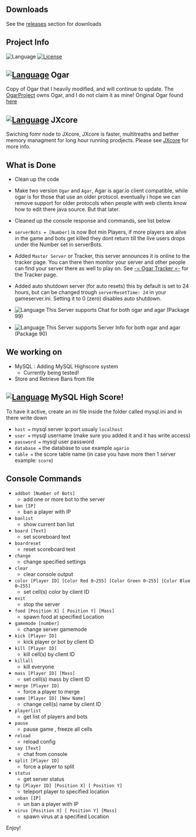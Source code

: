 ## Downloads
See the [releases](https://github.com/JaraLowell/OgarServ/releases) section for downloads

## Project Info
![Language](https://img.shields.io/badge/language-Java-yellow.svg)
[![License](https://img.shields.io/badge/license-GPLv3-663399.svg)](https://github.com/JaraLowell/OgarServ/blob/OgarServer/LICENSE)

## [![Language](https://img.shields.io/badge/Ogar-Node-red.svg)](https://github.com/OgarProject/Ogar) Ogar
Copy of Ogar that I heavily modified, and will continue to update. The [OgarProject](https://ogarproject.com) owns Ogar, and I do not claim it as mine! Original Ogar found [here](https://github.com/OgarProject/Ogar)

## [![Language](https://img.shields.io/badge/JXCore-Nodejx-red.svg)](https://github.com/jxcore/jxcore) JXcore
Swiching fomr node to JXcore, JXcore is faster, multitreaths and bether memory managment for long hour running prodjects. Please see [JXcore](https://github.com/jxcore/jxcore) for more info.

## What is Done
* Clean up the code
* Make two version `Ogar` and `Agar`, Agar is agar.io client compatible, while ogar is for those that use an older protocol. eventually i hope we can remove support for older protocols when people with web clients know how to edit there java source. But that later.
* Cleaned up the console response and commands, see list below
* `serverBots = [Number]` is now Bot min Players, if more players are alive in the game and bots get killed they dont return till the live users drops under the Number set in serverBots.
* Added `Master Server` or Tracker, this server announces it is online to the tracker page. You can there then monitor your server and other people can find your server there as well to play on. See [-= Ogar Tracker =-](http://ogar.mivabe.nl/master) for the Tracker page.
* Added auto shutdown server (for auto resets) this by default is set to 24 hours, but can be changed trough `serverResetTime: 24` in your gameserver.ini. Setting it to 0 (zero) disables auto shutdown.

* ![Language](https://img.shields.io/badge/Chat-99-green.svg) This Server supports Chat for both ogar and agar (Package 99)
* ![Language](https://img.shields.io/badge/Info-90-green.svg) This Server supports Server Info for both ogar and agar (Package 90)

## We working on
* MySQL   : Adding MySQL Highscore system 
  - Currently being tested!
* Store and Retrieve Bans from file

## [![Language](https://img.shields.io/badge/language-MySQL-red.svg)](https://www.mysql.com) MySQL High Score!
To have it active, create an ini file inside the folder called mysql.ini and in there write down 
* `host =` mysql server ip:port usualy `localhost`
* `user =` mysql username (make sure you added it and it has write access)
* `password =` mysql user password
* `database =` the database to use example `agario`
* `table =` the score table name (in case you have more then 1 server example: `score`)

## Console Commands
- `addbot [Number of Bots]`
  * add one or more bot to the server
- `ban [IP]`
  * ban a player with IP
- `banlist`
  * show current ban list
- `board [Text]`
  * set scoreboard text
- `boardreset`
  * reset scoreboard text
- `change`
  * change specified settings
- `clear`
  * clear console output
- `color [Player ID] [Color Red 0~255] [Color Green 0~255] [Color Blue 0~255]`
  * set cell(s) color by client ID
- `exit`
  * stop the server
- `food [Position X] [ Position Y] [Mass]`
  * spawn food at specified Location
- `gamemode [number]`
  * change server gamemode
- `kick [Player ID]`
  * kick player or bot by client ID
- `kill [Player ID]`
  * kill cell(s) by client ID
- `killall`
  * kill everyone
- `mass [Player ID] [Mass]`
  * set cell(s) mass by client ID
- `merge [Player ID]`
  * force a player to merge
- `name [Player ID] [New Name]`
  * change cell(s) name by client ID
- `playerlist`
  * get list of players and bots
- `pause`
  * pause game , freeze all cells
- `reload`
  * reload config
- `say [Text]`
  * chat from console
- `split [Player ID]`
  * force a player to split
- `status`
  * get server status
- `tp [Player ID] [Position X] [ Position Y]`
  * teleport player to specified location
- `unban [IP]`
  * un ban a player with IP
- `virus [Position X] [ Position Y] [Mass]`
  * spawn virus at a specified Location

Enjoy!
